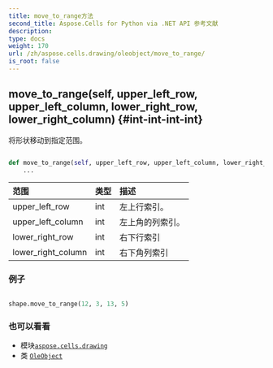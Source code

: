 ```yaml
---
title: move_to_range方法
second_title: Aspose.Cells for Python via .NET API 参考文献
description:
type: docs
weight: 170
url: /zh/aspose.cells.drawing/oleobject/move_to_range/
is_root: false
---
```

##  move_to_range(self, upper_left_row, upper_left_column, lower_right_row, lower_right_column) {#int-int-int-int}
将形状移动到指定范围。



```python

def move_to_range(self, upper_left_row, upper_left_column, lower_right_row, lower_right_column):
    ...
```


|范围|类型|描述|
| :- | :- | :- |
| upper_left_row | int |左上行索引。|
| upper_left_column | int |左上角的列索引。|
| lower_right_row | int |右下行索引|
| lower_right_column | int |右下角列索引|

### 例子

```python

shape.move_to_range(12, 3, 13, 5)

```



### 也可以看看
* 模块[`aspose.cells.drawing`](../../)
* 类 [`OleObject`](/cells/python-net/zh/aspose.cells.drawing/oleobject)
